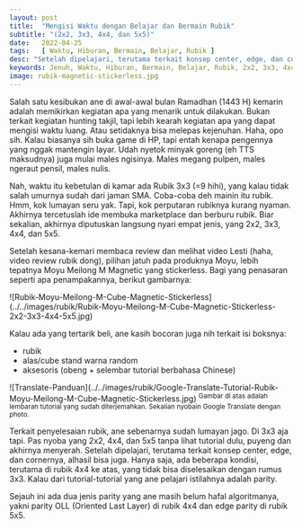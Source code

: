 ```yaml
---
layout: post
title:  "Mengisi Waktu dengan Belajar dan Bermain Rubik"
subtitle: "(2x2, 3x3, 4x4, dan 5x5)"
date:   2022-04-25
tags:   [ Waktu, Hiburan, Bermain, Belajar, Rubik ]
desc: "Setelah dipelajari, terutama terkait konsep center, edge, dan cornernya, akhirnya bisa juga. Hanya saja, ada beberapa kondisi, terutama di rubik 4x4 ke atas, yang tidak bisa  diselesaikan dengan rumus 3x3. Kalau dari tutorial-tutorial yang ane pelajari istilahnya adalah parity."
keywords: Jenuh, Waktu, Hiburan, Bermain, Belajar, Rubik, 2x2, 3x3, 4x4, 5x5
image: rubik-magnetic-stickerless.jpg
---
```

<p class="intro"><span class="dropcap">S</span>alah satu kesibukan ane di awal-awal bulan Ramadhan (1443 H) kemarin adalah memikirkan kegiatan apa yang menarik untuk dilakukan. Bukan terkait kegiatan hunting takjil, tapi lebih kearah kegiatan apa yang dapat mengisi waktu luang. Atau setidaknya bisa melepas kejenuhan. Haha, opo sih. Kalau biasanya sih buka game di HP, tapi entah kenapa pengennya yang nggak mantengin layar. Udah nyetok minyak goreng (eh TTS maksudnya) juga mulai males ngisinya. Males megang pulpen, males ngeraut pensil, males nulis.
</p>
<p>
Nah, waktu itu kebetulan di kamar ada Rubik 3x3 (=9 hihi), yang kalau tidak salah umurnya sudah dari jaman SMA. Coba-coba deh mainin itu rubik. Hmm, kok lumayan seru yak. Tapi, kok perputaran rubiknya kurang nyaman. Akhirnya tercetuslah ide membuka marketplace dan berburu rubik. Biar sekalian, akhirnya diputuskan langsung nyari empat jenis, yang 2x2, 3x3, 4x4, dan 5x5. 
</p>
<p>
Setelah kesana-kemari membaca review dan melihat video Lesti (haha, video review rubik dong), pilihan jatuh pada produknya Moyu, lebih tepatnya Moyu Meilong M Magnetic yang stickerless. Bagi yang penasaran seperti apa penampakannya, berikut gambarnya:
</p>
![Rubik-Moyu-Meilong-M-Cube-Magnetic-Stickerless](../../images/rubik/Rubik-Moyu-Meilong-M-Cube-Magnetic-Stickerless-2x2-3x3-4x4-5x5.jpg)
<p>
Kalau ada yang tertarik beli, ane kasih bocoran juga nih terkait isi boksnya:
  <ul>
    <li>
      rubik
    </li>
    <li>
      alas/cube stand warna random
    </li>
    <li>
      aksesoris (obeng + selembar tutorial berbahasa Chinese)
    </li>
   </ul>
</p>
![Translate-Panduan](../../images/rubik/Google-Translate-Tutorial-Rubik-Moyu-Meilong-M-Cube-Magnetic-Stickerless.jpg)
<sup>
Gambar di atas adalah lembaran tutorial yang sudah diterjemahkan. Sekalian nyobain Google Translate dengan photo.
</sup>
<p>
Terkait penyelesaian rubik, ane sebenarnya sudah lumayan jago. Di 3x3 aja tapi. Pas nyoba yang 2x2, 4x4, dan 5x5 tanpa lihat tutorial dulu, puyeng dan akhirnya menyerah. Setelah dipelajari, terutama terkait konsep center, edge, dan cornernya, alhasil bisa juga. Hanya saja, ada beberapa kondisi, terutama di rubik 4x4 ke atas, yang tidak bisa diselesaikan dengan rumus 3x3. Kalau dari tutorial-tutorial yang ane pelajari istilahnya adalah parity. 
</p>
<p>
Sejauh ini ada dua jenis parity yang ane masih belum hafal algoritmanya, yakni parity OLL (Oriented Last Layer) di rubik 4x4 dan edge parity di rubik 5x5.
</p>
